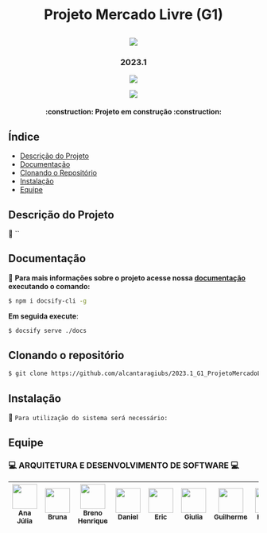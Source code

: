 
<h1 align="center"> Projeto Mercado Livre (G1) </h1>
<h2 align="center"> 
<img src="https://user-images.githubusercontent.com/54143767/229196730-36ac8907-5e5f-4753-9500-5c9e78832876.gif"/>
</h2>

<h3 align="center"> 2023.1 </h3>
<p align="center">
<img src="http://img.shields.io/static/v1?label=STATUS&message=PROCESSING&color=GREEN&style=for-the-badge"/>
</p>

<p align="center">
<img src="https://img.shields.io/github/stars/camilafernanda?style=social"/>
</p>

<h4 align="center"> 
    :construction:  Projeto em construção  :construction:
</h4>

## Índice 

* [Descrição do Projeto](#descrição-do-projeto)
* [Documentação](#documentação)
* [Clonando o Repositório](#clonando-o-repositório)
* [Instalação](#instalação)
* [Equipe](#equipe)

## Descrição do Projeto

:pushpin: `` 

## Documentação
:open_file_folder: **Para mais informações sobre o projeto acesse nossa <a href="https://unbarqdsw2023-1.github.io/2023.1_G1_ProjetoMercadoLivre/#/">documentação</a> executando o comando:**

```bash
$ npm i docsify-cli -g
```

**Em seguida execute**: 

```bash
$ docsify serve ./docs
```


## Clonando o repositório
```bash
$ git clone https://github.com/alcantaragiubs/2023.1_G1_ProjetoMercadoLivre.git
```
<!-- ### Executando o projeto -->

## Instalação
:page_facing_up: `Para utilização do sistema será necessário: `


## Equipe

### :computer: ARQUITETURA E DESENVOLVIMENTO DE SOFTWARE :computer:
| [<img src="https://avatars.githubusercontent.com/u/70165772?v=4" width=50><br><sub>Ana Júlia</sub>](https://github.com/aluzianobriceno) | [<img src="https://avatars.githubusercontent.com/u/83987201?v=4" width=50><br><sub>Bruna</sub>](https://github.com/libruna) | [<img src="https://avatars.githubusercontent.com/u/81342329?v=4" width=50><br><sub>Breno Henrique</sub>](https://github.com/bhsouza) | [<img src="https://avatars.githubusercontent.com/u/71887425?v=4" width=50><br><sub>Daniel</sub>](https://github.com/DanRocha18 ) | [<img src="https://avatars.githubusercontent.com/u/48565496?v=4" width=50><br><sub>Eric</sub>](https://github.com/Eric-chagas ) | [<img src="https://avatars.githubusercontent.com/u/54143767?v=4" width=50><br><sub>Giulia</sub>](https://github.com/alcantaragiubs) | [<img src="https://avatars.githubusercontent.com/u/71887345?v=4" width=50><br><sub>Guilherme</sub>](https://github.com/GuiDib) | [<img src="https://avatars.githubusercontent.com/u/78388335?v=4" width=50><br><sub>Helder</sub>](https://github.com/F1reFinger) | [<img src="https://avatars.githubusercontent.com/u/69825746?v=4" width=50><br><sub>Ingrid</sub>](https://github.com/IngridSCarvalho) | [<img src="https://avatars.githubusercontent.com/u/78378116?v=4" width=50><br><sub>Julio</sub>](https://github.com/Julio-eng) | [<img src="https://avatars.githubusercontent.com/u/88208512?v=4" width=50><br><sub>Wengel</sub>](https://github.com/Wengel-Rodrigues)| 
| :---: | :---: | :---: | :---: | :---: | :---: | :---: | :---: | :---: | :---: | :---: | 

